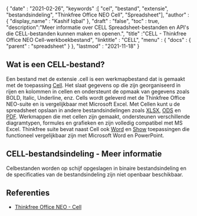{
  "date" : "2021-02-26",
  "keywords" :[ "cel", "bestand", "extensie", "bestandsindeling", "Thinkfree Office NEO Cell", "Spreadsheet"],
  "author" : {
    "display_name" : "Kashif Iqbal"
},
  "draft" : "false",
  "toc" : true,
  "description":"Meer informatie over CELL Spreadsheet-bestanden en API's die CELL-bestanden kunnen maken en openen.",
  "title" :"CELL - Thinkfree Office NEO Cell-werkboekbestand",
  "linktitle" : "CELL",
  "menu" : {
    "docs" : {
      "parent" : "spreadsheet"
}
},
  "lastmod" : "2021-11-18"
}

## Wat is een CELL-bestand?

Een bestand met de extensie .cell is een werkmapbestand dat is gemaakt met de toepassing [Cell](https://office.hancom.com/). Het slaat gegevens op die zijn georganiseerd in rijen en kolommen in cellen en ondersteunt de opmaak van gegevens zoals BOLD, Italic, Underline, enz. Cells wordt geleverd met de Thinkfree Office NEO-suite en is vergelijkbaar met Microsoft Excel. Met Cellen kunt u de spreadsheet opslaan in andere bestandsindelingen zoals [XLSX](/nl/spreadsheet/xlsx/), [ODS](/nl/spreadsheet/ods/) en [PDF](/nl/pdf/). Werkmappen die met cellen zijn gemaakt, ondersteunen verschillende diagramtypen, formules en grafieken en zijn volledig compatibel met MS Excel. Thinkfree suite bevat naast Cell ook [Word](https://office.hancom.com/) en [Show](https://office.hancom.com/) toepassingen die functioneel vergelijkbaar zijn met Microsoft Word en PowerPoint.

## CELL-bestandsindeling - Meer informatie

Celbestanden worden op schijf opgeslagen in binaire bestandsindeling en de specificaties van de bestandsindeling zijn niet openbaar beschikbaar.

## Referenties ##

* [Thinkfree Office NEO - Cell](https://office.hancom.com/)

